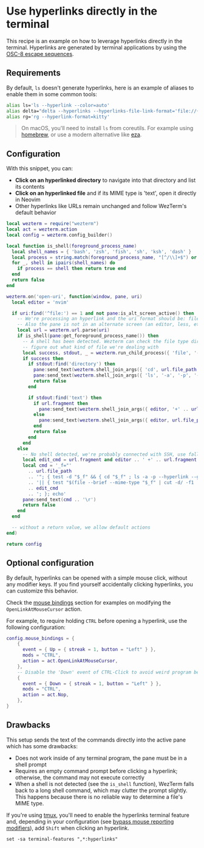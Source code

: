 # Use hyperlinks directly in the terminal

This recipe is an example on how to leverage hyperlinks directly in the terminal.
Hyperlinks are generated by terminal applications by using the [OSC-8 escape sequences](https://gist.github.com/egmontkob/eb114294efbcd5adb1944c9f3cb5feda).

## Requirements

By default, `ls` doesn't generate hyperlinks, here is an example of aliases to enable them in some common tools:

```sh
alias ls='ls --hyperlink --color=auto'
alias delta="delta --hyperlinks --hyperlinks-file-link-format='file://{path}#{line}'"
alias rg='rg --hyperlink-format=kitty'
```

> On macOS, you'll need to install `ls` from coreutils. For example using [homebrew](https://formulae.brew.sh/formula/coreutils),
> or use a modern alternative like [eza](https://github.com/eza-community/eza).

## Configuration

With this snippet, you can:

- **Click on an hyperlinked directory** to navigate into that directory and list its contents
- **Click on an hyperlinked file** and if its MIME type is 'text', open it directly in Neovim
- Other hyperlinks like URLs remain unchanged and follow WezTerm's default behavior

```lua
local wezterm = require("wezterm")
local act = wezterm.action
local config = wezterm.config_builder()

local function is_shell(foreground_process_name)
  local shell_names = { 'bash', 'zsh', 'fish', 'sh', 'ksh', 'dash' }
  local process = string.match(foreground_process_name, "[^/\\]+$") or foreground_process_name
  for _, shell in ipairs(shell_names) do
    if process == shell then return true end
  end
  return false
end

wezterm.on('open-uri', function(window, pane, uri)
  local editor = 'nvim'

  if uri:find('^file:') == 1 and not pane:is_alt_screen_active() then
    -- We're processing an hyperlink and the uri format should be: file://[HOSTNAME]/PATH[#linenr]
    -- Also the pane is not in an alternate screen (an editor, less, etc)
    local url = wezterm.url.parse(uri)
    if is_shell(pane:get_foreground_process_name()) then
      -- A shell has been detected. Wezterm can check the file type directly
      -- figure out what kind of file we're dealing with
      local success, stdout, _ = wezterm.run_child_process({ 'file', '--brief', '--mime-type', url.file_path })
      if success then
        if stdout:find('directory') then
          pane:send_text(wezterm.shell_join_args({ 'cd', url.file_path }) .. '\r')
          pane:send_text(wezterm.shell_join_args({ 'ls', '-a', '-p', '--group-directories-first' }) .. '\r')
          return false
        end

        if stdout:find('text') then
          if url.fragment then
            pane:send_text(wezterm.shell_join_args({ editor, '+' .. url.fragment, url.file_path }) .. '\r')
          else
            pane:send_text(wezterm.shell_join_args({ editor, url.file_path }) .. '\r')
          end
          return false
        end
      end
    else
      -- No shell detected, we're probably connected with SSH, use fallback command
      local edit_cmd = url.fragment and editor .. ' +' .. url.fragment .. ' "$_f"' or editor .. ' "$_f"'
      local cmd = '_f="'
        .. url.file_path
        .. '"; { test -d "$_f" && { cd "$_f" ; ls -a -p --hyperlink --group-directories-first; }; } '
        .. '|| { test "$(file --brief --mime-type "$_f" | cut -d/ -f1 || true)" = "text" && '
        .. edit_cmd
        .. '; }; echo'
      pane:send_text(cmd .. '\r')
      return false
    end
  end

  -- without a return value, we allow default actions
end)

return config
```

## Optional configuration

By default, hyperlinks can be opened with a simple mouse click, without any modifier keys. If you find yourself accidentally clicking hyperlinks, you can customize this behavior.

Check the [mouse bindings](../config/mouse.md) section for examples on modifying the `OpenLinkAtMouseCursor` action.

For example, to require holding `CTRL` before opening a hyperlink, use the following configuration:

```lua
config.mouse_bindings = {
    {
      event = { Up = { streak = 1, button = "Left" } },
      mods = "CTRL",
      action = act.OpenLinkAtMouseCursor,
    },
    -- Disable the 'Down' event of CTRL-Click to avoid weird program behaviors
    {
      event = { Down = { streak = 1, button = "Left" } },
      mods = "CTRL",
      action = act.Nop,
    },
}
```

## Drawbacks

This setup sends the text of the commands directly into the active pane which has some drawbacks:

- Does not work inside of any terminal program, the pane must be in a shell prompt
- Requires an empty command prompt before clicking a hyperlink; otherwise, the command may not execute correctly
- When a shell is not detected (see the `is_shell` function), WezTerm falls back to a long shell command, which may clutter the prompt slightly. This happens because there is no reliable way to determine a file's MIME type.

If you're using [tmux](https://github.com/tmux/tmux), you'll need to enable the
hyperlinks terminal feature and, depending in your configuration
(see [bypass mouse reporting modifiers](../config/lua/config/bypass_mouse_reporting_modifiers.md)), add `Shift` when clicking an hyperlink.

```tmux
set -sa terminal-features ",*:hyperlinks"
```
